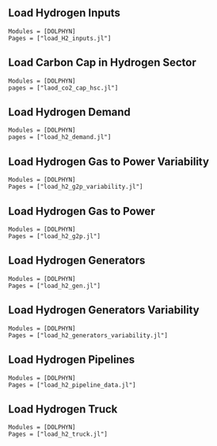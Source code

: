 ## Load Hydrogen Inputs
```@autodocs
Modules = [DOLPHYN]
Pages = ["load_H2_inputs.jl"]
```

## Load Carbon Cap in Hydrogen Sector
```@autodocs
Modules = [DOLPHYN]
pages = ["laod_co2_cap_hsc.jl"]
```

## Load Hydrogen Demand
```@autodocs
Modules = [DOLPHYN]
pages = ["load_h2_demand.jl"]
```

## Load Hydrogen Gas to Power Variability
```@autodocs
Modules = [DOLPHYN]
Pages = ["load_h2_g2p_variability.jl"]
```

## Load Hydrogen Gas to Power
```@autodocs
Modules = [DOLPHYN]
Pages = ["load_h2_g2p.jl"]
```

## Load Hydrogen Generators
```@autodocs
Modules = [DOLPHYN]
Pages = ["load_h2_gen.jl"]
```

## Load Hydrogen Generators Variability
```@autodocs
Modules = [DOLPHYN]
Pages = ["load_h2_generators_variability.jl"]
```

## Load Hydrogen Pipelines
```@autodocs
Modules = [DOLPHYN]
Pages = ["load_h2_pipeline_data.jl"]
```

## Load Hydrogen Truck
```@autodocs
Modules = [DOLPHYN]
Pages = ["load_h2_truck.jl"]
```